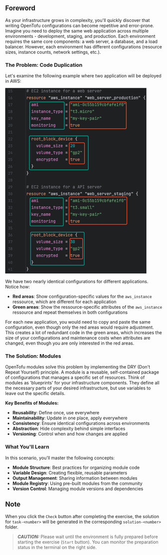 ## Foreword

As your infrastructure grows in complexity, you'll quickly discover that writing OpenTofu configurations can become repetitive and error-prone. Imagine you need to deploy the same web application across multiple environments - development, staging, and production. Each environment requires the same core components: a web server, a database, and a load balancer. However, each environment has different configurations (resource sizes, instance counts, network settings, etc.).

### The Problem: Code Duplication

Let's examine the following example where two application will be deployed in AWS:

![Everything fine](./assets/duplication_challenge.png)

 We have two nearly identical configurations for different applications. Notice how:

- **Red areas**: Show configuration-specific values for the `aws_instance` ressource, which are different for each application
- **Green areas**: Show the ressource-specific attributes of the `aws_instance` ressource and repeat themselves in both configurations

For each new application, you would need to copy and paste the same configuration, even though only the red areas would require adjustment.
This creates a lot of redundant code in the green areas, which increases the size of your configurations and maintenance costs when attributes are changed, even though you are only interested in the red areas.

### The Solution: Modules

OpenTofu modules solve this problem by implementing the DRY (Don't Repeat Yourself) principle. A module is a reusable, self-contained package of configurations that manages a specific set of resources.
Think of modules as 'blueprints' for your infrastructure components. They define all the necessary parts of your desired infrastructure, but use variables to leave out the specific details.

**Key Benefits of Modules:**
- **Reusability**: Define once, use everywhere
- **Maintainability**: Update in one place, apply everywhere
- **Consistency**: Ensure identical configurations across environments
- **Abstraction**: Hide complexity behind simple interfaces
- **Versioning**: Control when and how changes are applied

### What You'll Learn

In this scenario, you'll master the following concepts:
- **Module Structure**: Best practices for organizing module code
- **Variable Design**: Creating flexible, reusable parameters
- **Output Management**: Sharing information between modules
- **Module Registry**: Using pre-built modules from the community
- **Version Control**: Managing module versions and dependencies

## Note

When you click the `Check` button after completing the exercise, the solution for `task-<number>` will be generated in the corresponding `solution-<number>` folder.

> **_CAUTION:_** Please wait until the environment is fully prepared before starting the exercise (`Start` button). You can monitor the preparation status in the terminal on the right side.